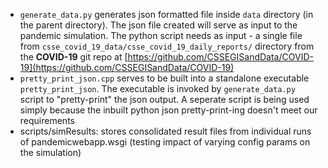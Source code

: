 - `generate_data.py` generates json formatted file inside `data` directory (in the parent directory). The json file created will serve as input to the pandemic simulation. The python script needs as input - a single file from `csse_covid_19_data/csse_covid_19_daily_reports/` directory from the **COVID-19** git repo at [https://github.com/CSSEGISandData/COVID-19](https://github.com/CSSEGISandData/COVID-19)
- `pretty_print_json.cpp` serves to be built into a standalone executable `pretty_print_json`. The executable is invoked by `generate_data.py` script to "pretty-print" the json output. A seperate script is being used simply because the inbuilt python json pretty-print-ing doesn't meet our requirements
- scripts/simResults: stores consolidated result files from individual runs of pandemicwebapp.wsgi (testing impact of varying config params on the simulation)
